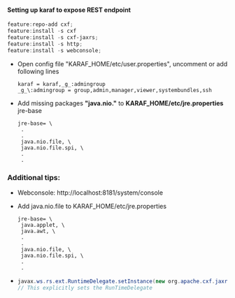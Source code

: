 #### Setting up karaf to expose REST endpoint

```powershell
feature:repo-add cxf;
feature:install -s cxf
feature:install -s cxf-jaxrs;
feature:install -s http;
feature:install -s webconsole;
```

- Open config file "KARAF_HOME/etc/user.properties", uncomment or add following lines
   ```properties
   karaf = karaf,_g_:admingroup
   _g_\:admingroup = group,admin,manager,viewer,systembundles,ssh
   ```


- Add missing packages **"java.nio."** to **KARAF_HOME/etc/jre.properties** jre-base
   ```properties
   jre-base= \
    .
    .
    java.nio.file, \
    java.nio.file.spi, \
    .
    .
   ```


### Additional tips:
- Webconsole: http://localhost:8181/system/console

- Add java.nio.file to KARAF_HOME/etc/jre.properties
   ```properties
   jre-base= \
    java.applet, \
    java.awt, \
    .
    .
    java.nio.file, \
    java.nio.file.spi, \
    .
    .
   ```


-  
   ```java
   javax.ws.rs.ext.RuntimeDelegate.setInstance(new org.apache.cxf.jaxrs.impl.RuntimeDelegateImpl());
   // This explicitly sets the RunTimeDelegate
   ```